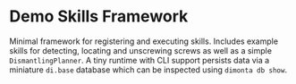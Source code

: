 # Demo Skills Framework

Minimal framework for registering and executing skills. Includes example
skills for detecting, locating and unscrewing screws as well as a simple
`DismantlingPlanner`. A tiny runtime with CLI support persists data via a
miniature `di.base` database which can be inspected using `dimonta db show`.
